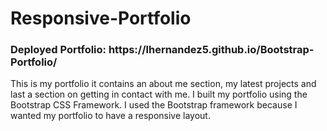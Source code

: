 # Responsive-Portfolio
<h3>Deployed Portfolio: https://lhernandez5.github.io/Bootstrap-Portfolio/</h3>
This is my portfolio it contains an about me section, my latest projects and last a section on getting in contact with me. I built my portfolio using the Bootstrap CSS Framework. I used the Bootstrap framework because I wanted my portfolio to have a responsive layout.

